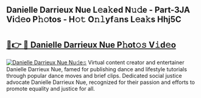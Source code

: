## Danielle Darrieux Nue L𝚎a𝚔ed N𝚞𝚍e - Part-3JA Vi𝚍𝚎o P𝚑𝚘tos - H𝚘𝚝 O𝚗𝚕yf𝚊ns L𝚎a𝚔s Hhj5C

# <h2><a href="http://kfdf9s.oniu.top/?m=Danielle+Darrieux+Nue">🔗👉 🔴 Danielle Darrieux Nue P𝚑ot𝚘𝚜 V𝚒d𝚎o</a></h2>

[![Danielle Darrieux Nue Nu𝚍e𝚜](https://i.imgur.com/0qMVB7G.gif)](http://kfdf9s.oniu.top/?m=Danielle+Darrieux+Nue)
Virtual content creator and entertainer Danielle Darrieux Nue, famed for publishing dance and lifestyle tutorials through popular dance moves and brief clips. Dedicated social justice advocate Danielle Darrieux Nue, recognized for their passion and efforts to promote equality and justice for all.  
